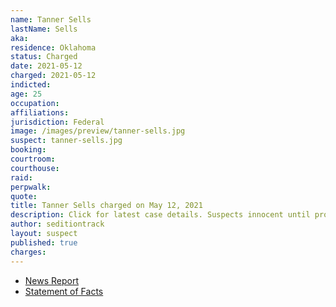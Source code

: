 ```yaml
---
name: Tanner Sells
lastName: Sells
aka:
residence: Oklahoma
status: Charged
date: 2021-05-12
charged: 2021-05-12
indicted:
age: 25
occupation:
affiliations:
jurisdiction: Federal
image: /images/preview/tanner-sells.jpg
suspect: tanner-sells.jpg
booking:
courtroom:
courthouse:
raid:
perpwalk:
quote:
title: Tanner Sells charged on May 12, 2021
description: Click for latest case details. Suspects innocent until proven guilty.
author: seditiontrack
layout: suspect
published: true
charges:
---
```

- [News Report](https://www.oklahoman.com/story/news/2021/05/17/fifth-oklahoman-charged-us-capitol-attack-jan-6/5137167001/)
- [Statement of Facts](https://extremism.gwu.edu/sites/g/files/zaxdzs2191/f/Tanner%20Sells%20Statement%20of%20Facts.pdf)
